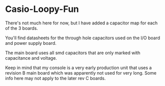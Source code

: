 # Casio-Loopy-Fun

There's not much here for now, but I have added a capacitor map for each of the 3 boards.

You'll find datasheets for the through hole capacitors used on the I/O board and power supply board.

The main board uses all smd capacitors that are only marked with capacitance and voltage.

Keep in mind that my console is a very early production unit that uses a revision B main board
which was apparently not used for very long. Some info here may not apply to the later rev C boards.
